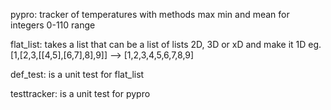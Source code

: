 pypro: tracker of temperatures with methods max min and mean for integers 0-110 range

flat_list: takes a list that can be a list of lists  2D, 3D or xD and make it 1D 
 eg. [1,[2,3,[[4,5],[6,7],8],9]] --> [1,2,3,4,5,6,7,8,9]

 def_test: is a unit test for flat_list

 testtracker: is a unit test for pypro